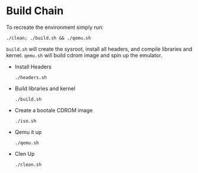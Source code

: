 # Build Chain
To recreate the environment simply run:
```
./clean; ./build.sh && ./qemu.sh
```

`build.sh` will create the sysroot, install all headers, and compile libraries
and kernel.
`qemu.sh` will build cdrom image and spin up the emulator.


* Install Headers
  ```
  ./headers.sh
  ```

* Build libraries and kernel
  ```
  ./build.sh
  ```

* Create a bootale CDROM image
  ```
  ./iso.sh
  ```

* Qemu it up
  ```
  ./qemu.sh
  ```

* Clen Up
  ```
  ./clean.sh
  ```
